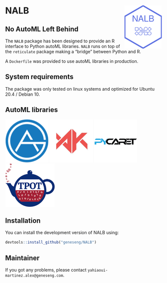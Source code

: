
<!-- README.md is generated from README.Rmd. Please edit that file -->

# NALB <a href=#><img src='inst/logo/NALB.png' align="right" height="139" /></a>

## No AutoML Left Behind

The `NALB` package has been designed to provide an R interface to Python
autoML libraries. `NALB` runs on top of the `reticulate` package making
a “bridge” between Python and R.

A `Dockerfile` was provided to use autoML libraries in production.

## System requirements

The package was only tested on linux systems and optimized for Ubuntu
20.4 / Debian 10.

## AutoML libraries

<a href=#><img src='inst/logo/AutoGluon.png' height="139" /></a>
<a href=#><img src='inst/logo/autokeras.jpg' height="139" /></a>
<a href=#><img src='inst/logo/Pycaret.png' height="139" /></a>
<a href=#><img src='inst/logo/tpot.jpg' height="139" /></a>

## Installation

You can install the development version of NALB using:

``` r
devtools::install_github("geneseng/NALB")
```

## Maintainer

If you got any problems, please contact
`yahiaoui-martinez.alex@geneseng.com`.
